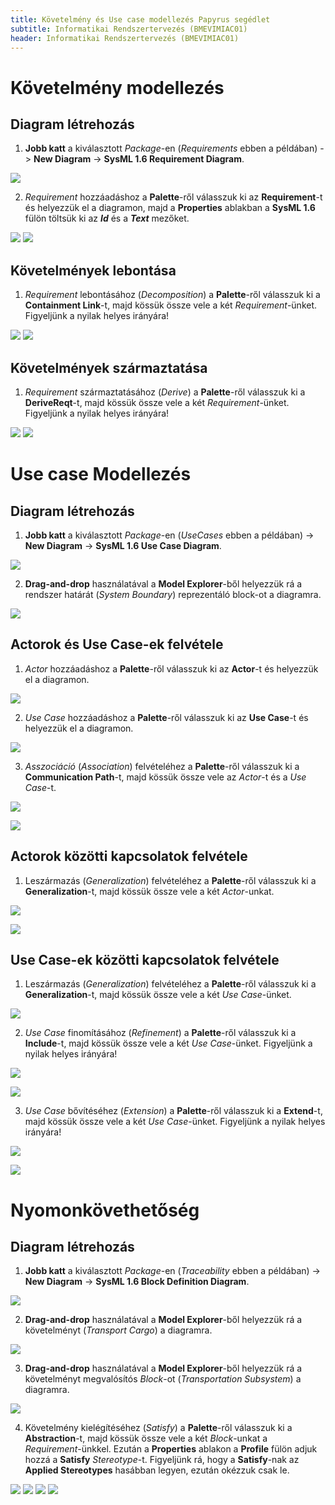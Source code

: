 ```yaml
---
title: Követelmény és Use case modellezés Papyrus segédlet 
subtitle: Informatikai Rendszertervezés (BMEVIMIAC01)
header: Informatikai Rendszertervezés (BMEVIMIAC01)
---
```



# Követelmény modellezés

## Diagram létrehozás

1. **Jobb katt** a kiválasztott _Package_-en (_Requirements_ ebben a példában) -> **New Diagram** -> **SysML 1.6 Requirement Diagram**.

![](figs/req-new-diag.png)

2. _Requirement_ hozzáadáshoz a **Palette**-ről válasszuk ki az **Requirement**-t és helyezzük el a diagramon, majd a **Properties** ablakban a **SysML 1.6** fülön töltsük ki az _**Id**_ és a _**Text**_ mezőket. 

![](figs/req-new-req.png)
![](figs/req-properties.png)

## Követelmények lebontása

1. _Requirement_ lebontásához (_Decomposition_) a **Palette**-ről válasszuk ki a **Containment Link**-t, majd kössük össze vele a két _Requirement_-ünket. Figyeljünk a nyilak helyes irányára!

![](figs/req-containment.png)
![](figs/req-containment2.png)

## Követelmények származtatása

1. _Requirement_ származtatásához (_Derive_) a **Palette**-ről válasszuk ki a **DeriveReqt**-t, majd kössük össze vele a két _Requirement_-ünket. Figyeljünk a nyilak helyes irányára!

![](figs/req-derived-req.png)
![](figs/req-derived-req-2.png)



# Use case Modellezés

## Diagram létrehozás

1. **Jobb katt** a kiválasztott _Package_-en (_UseCases_ ebben a példában) -> **New Diagram** -> **SysML 1.6 Use Case Diagram**.

![](figs/use-case-new-diag.png)

2. **Drag-and-drop** használatával a **Model Explorer**-ből helyezzük rá a rendszer határát (_System Boundary_) reprezentáló block-ot a diagramra.

![](figs/use-case-system-boundary.png)

## Actorok és Use Case-ek felvétele

1. _Actor_ hozzáadáshoz a **Palette**-ről válasszuk ki az **Actor**-t és helyezzük el a diagramon. 

![](figs/use-case-new-actor.png)

2. _Use Case_ hozzáadáshoz a **Palette**-ről válasszuk ki az **Use Case**-t és helyezzük el a diagramon.

![](figs/use-case-new-uc.png)

3. _Asszociáció_ (_Association_) felvételéhez a **Palette**-ről válasszuk ki a **Communication Path**-t, majd kössük össze vele az _Actor_-t és a _Use Case_-t.

![](figs/use-case-actor-uc-assoc.png)

![](figs/use-case-actor-uc-assoc-2.png)

## Actorok közötti kapcsolatok felvétele

1. Leszármazás (_Generalization_) felvételéhez a **Palette**-ről válasszuk ki a **Generalization**-t, majd kössük össze vele a két _Actor_-unkat.

![](figs/use-case-generalization.png)

![](figs/use-case-generalization-2.png)

## Use Case-ek közötti kapcsolatok felvétele
1. Leszármazás (_Generalization_) felvételéhez a **Palette**-ről válasszuk ki a **Generalization**-t, majd kössük össze vele a két _Use Case_-ünket.

![](figs/use-case-generalization-3.png)

2. _Use Case_ finomításához (_Refinement_) a **Palette**-ről válasszuk ki a **Include**-t, majd kössük össze vele a két _Use Case_-ünket. Figyeljünk a nyilak helyes irányára!

![](figs/use-case-include.png)

![](figs/use-case-include-2.png)

3. _Use Case_ bővítéséhez (_Extension_) a **Palette**-ről válasszuk ki a **Extend**-t, majd kössük össze vele a két _Use Case_-ünket. Figyeljünk a nyilak helyes irányára!

![](figs/use-case-extend.png)

![](figs/use-case-extend-2.png)

# Nyomonkövethetőség

## Diagram létrehozás

1. **Jobb katt** a kiválasztott _Package_-en (_Traceability_ ebben a példában) -> **New Diagram** -> **SysML 1.6 Block Definition Diagram**.

![](figs/trace-new-diag.png)

2. **Drag-and-drop** használatával a **Model Explorer**-ből helyezzük rá a követelményt (_Transport Cargo_) a diagramra.

![](figs/trace-req-from-me.png)

3. **Drag-and-drop** használatával a **Model Explorer**-ből helyezzük rá a követelményt megvalósítós _Block_-ot (_Transportation Subsystem_) a diagramra.

![](figs/trace-block-from-me.png)

4. Követelmény kielégítéséhez (_Satisfy_) a **Palette**-ről válasszuk ki a **Abstraction**-t, majd kössük össze vele a két _Block_-unkat a _Requirement_-ünkkel. Ezután a **Properties** ablakon a **Profile** fülön adjuk hozzá a **Satisfy** _Stereotype_-t. Figyeljünk rá, hogy a **Satisfy**-nak az **Applied Stereotypes** hasábban legyen, ezután okézzuk csak le.

![](figs/trace-satisfy.png)
![](figs/trace-satisfy-2.png)
![](figs/trace-satisfy-3.png)
![](figs/trace-satisfy-4.png)